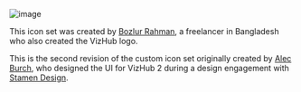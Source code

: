 ![image](https://user-images.githubusercontent.com/68416/144755473-b5640f47-42ca-49ec-8d58-cca9e46561ca.png)

This icon set was created by [Bozlur Rahman](https://www.truelancer.com/freelancer/bozlurrahman), a freelancer in Bangladesh who also created the VizHub logo.

This is the second revision of the custom icon set originally created by [Alec Burch](https://stamen.com/people/alec-burch/), who designed the UI for VizHub 2 during a design engagement with [Stamen Design](https://stamen.com/).
